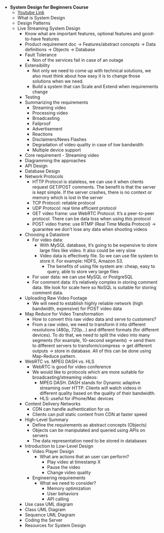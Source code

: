- **System Design for Beginners Course**
    - [Youtube Link](https://www.youtube.com/watch?v=m8Icp_Cid5o&t=2489s)
    - What is System Design
    - Design Patterns
    - Live Streaming System Design
        - Know what are important features, optional features and good-to-have features
        - Product requirement doc → Features/abstract concepts → Data definitions → Objects → Database
        - Fault Tolerance
            - Non of the services fail in case of an outage
        - Extensibility
            - Not only we need to come up with technical solutions, we also must think about how easy it is to change those solutions when we need.
            - Build a system that can Scale and Extend when requirements change
        - Testing
        - Summarizing the requirements
            - Streaming video
            - Processing video
            - Broadcasting
            - Failproof
            - Advertisement
            - Reactions
            - Disclaimers/News Flashes
            - Degradation of video quality in case of low bandwidth
            - Multiple device support
        - Core requirement - Streaming video
        - Diagramming the approaches
        - API Design
        - Database Design
        - Network Protocols
            - HTTP Protocol is stateless, we can use it when clients request GET/POST comments. The benefit is that the server is kept simple. If the server crashes, there is no context or memory which is lost in the server
            - TCP Protocol: reliable protocol
            - UDP Protocol: real time efficient protocol
            - GET video frame: use WebRTC Protocol. It’s a peer-to-peer protocol. There can be data loss when using this protocol
            - POST video frame: use RTMP (Real Time Media Protocol) → guarantee we don’t lose any data when shooting videos
        - Choosing a Datastore
            - For video data:
                - With MySQL database, it’s going to be expensive to store large files like video. It also could be very slow
                - Video data is effectively file. So we can use file system to store it. For example: HDFS, Amazon S3.
                    - The benefits of using file system are: cheap, easy to query, able to store very large files
            - For user data: we can use MySQL or PostgreSQL
            - For comment data: it’s relatively complex in storing comment data. We look for scale here so NoSQL is suitable for storing comment data.
        - Uploading Raw Video Footage
            - We will need to establish highly reliable network (high bandwidth, expensive) for POST video data
        - Map Reduce for Video Transformation
            - How to convert this raw video data and serve to customers?
            - From a raw video, we need to transform it into different resolutions (480p, 720p…) and different formats (for different devices). To do that, we need to split the video into many segments (for example, 10-second segments) → send them to different servers to transform/compress → get different outputs → store in database. All of this can be done using Map-Reduce pattern.
        - WebRTC vs. MPEG DASH vs. HLS
            - WebRTC is good for video conference
            - We would like to protocols which are more suitable for broadcasting/streaming videos:
                - MPEG DASH. DASH stands for Dynamic adaptive streaming over HTTP. Clients will watch videos in different quality based on the quality of their bandwidth.
                - HLS: useful for iPhone/Mac devices
        - Content Delivery Networks
            - CDN can handle authentication for us
            - Clients can pull static content from CDN at faster speed
        - High-Level Summary
            - Define the requirements as abstract concepts (Objects)
            - Objects can be manipulated and queried using APIs on servers
            - The data representation need to be stored in databases
        - Introduction to Low-Level Design
            - Video Player Design
                - What are actions that an user can perform?
                    - Play video at timestamp X
                    - Pause the video
                    - Change video quality
            - Engineering requirements
                - What we need to consider?
                    - Memory optimization
                    - User behaviors
                    - API calling
        - Use case UML diagram
        - Class UML Diagram
        - Sequence UML Diagram
        - Coding the Server
        - Resources for System Design
